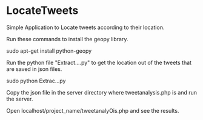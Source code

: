 LocateTweets
============

Simple Application to Locate tweets according to their location.

Run these commands to install the geopy library.

sudo apt-get install python-geopy

Run the python file "Extract....py" to get the location out of the tweets that are saved in json files.

sudo python Extrac...py

Copy the json file in the server directory where tweetanalysis.php is and run the server. 

Open localhost/project_name/tweetanalyOis.php and see the results.
